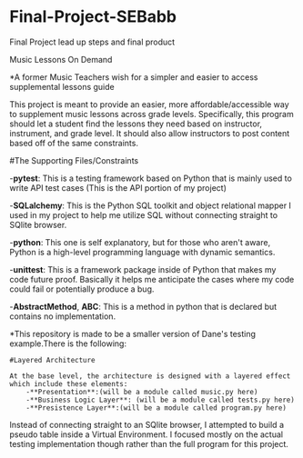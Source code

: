 # Final-Project-SEBabb
Final Project lead up steps and final product

Music Lessons On Demand

*A former Music Teachers wish for a simpler and easier to access supplemental lessons guide

This project is meant to provide an easier, more affordable/accessible way to supplement music lessons across grade levels. Specifically, this program should let a student find the lessons they need based on instructor, instrument, and grade level. It should also allow instructors to post content based off of the same constraints.

#The Supporting Files/Constraints


-**pytest**: This is a testing framework based on Python that is mainly used to write API test cases (This is the API portion of my project)

-**SQLalchemy**: This is the Python SQL toolkit and object relational mapper I used in my project to help me utilize SQL without connecting straight to SQlite browser.

-**python**: This one is self explanatory, but for those who aren't aware, Python is a high-level programming language with dynamic semantics.

-**unittest**: This is a framework package inside of Python that makes my code future proof. Basically it helps me anticipate the cases where my code could fail or potentially produce a bug.

-**AbstractMethod**, **ABC**: This is a method in python that is declared but contains no implementation. 

*This repository is made to be a smaller version of Dane's testing example.There is the following:

    #Layered Architecture

    At the base level, the architecture is designed with a layered effect which include these elements:
        -**Presentation**:(will be a module called music.py here)
        -**Business Logic Layer**: (will be a module called tests.py here)
        -**Presistence Layer**:(will be a module called program.py here)

Instead of connecting straight to an SQlite browser, I attempted to build a pseudo table inside a Virtual Environment. I focused mostly on the actual testing implementation though rather than the full program for this project.


